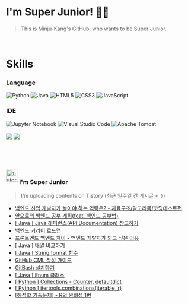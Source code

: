 
# I'm Super Junior! 🐱‍🏍
> This is Minju-Kang's GitHub, who wants to be Super Junior.

<br>

<h1>Skills</h1>
<h3>Language</h3>
<div sytle="display:inline;">
<img alt="Python" src="https://img.shields.io/badge/Python-3776AB?style=flat-square&logo=Python&logoColor=white"/>
<img alt="Java" src="https://img.shields.io/badge/JAVA-007396?style=flat-square&logo=Java&logoColor=white"/>
<img alt="HTML5" src="https://img.shields.io/badge/HTML5-E34F26?style=flat-square&logo=HTML5&logoColor=white"/>
<img alt="CSS3" src="https://img.shields.io/badge/CSS3-1572B6?style=flat-square&logo=CSS3&logoColor=white"/>
<img alt="JavaScript" src="https://img.shields.io/badge/JavaScript-F7DF1E?style=flat-square&logo=JavaScript&logoColor=black"/>
</div>
<h3>IDE</h3>
<div sytle="display:inline;">
<img alt="Jupyter Notebook" src="https://img.shields.io/badge/Jupyter-F37626?style=flat-square&logo=Jupyter&logoColor=white"/>
<img alt="Visual Studio Code" src="https://img.shields.io/badge/Visual Studio Code-007ACC?style=flat-square&logo=Visual Studio Code&logoColor=white"/>
<img alt="Apache Tomcat" src="https://img.shields.io/badge/Apache Tomcat-F8DC75?style=flat-square&logo=Apache Tomcat&logoColor=black"/>
</div>
<br>

<img src="https://github-readme-stats.vercel.app/api/top-langs/?username=minjukang727" >
<img src="https://github-readme-stats.vercel.app/api?username=MinjuKang727&show_icons=true&theme=radical">

<br><br>


<br>

<img src="https://github.com/MinjuKang727/MinjuKang727/assets/108849480/0ac49170-7c8c-4c99-b0e5-86c414fc591c" alt="tistory-icon_IamSuperJunior" width="32px" align="left">

###  I'm Super Junior
  > I'm uploading contents on Tistory  (최근 일주일 간 게시글 `+ 0`) 

- <a href="https://ajtwltsk.tistory.com/18"> 백엔드 신입 개발자가 쌓아야 하는 역량은? - 자료구조/알고리즘/코딩테스트편 </a><br>  
- <a href="https://ajtwltsk.tistory.com/17"> 앞으로의 백엔드 공부 계획(feat. 백엔드 공부법) </a><br>  
- <a href="https://ajtwltsk.tistory.com/16"> [ Java ] Java 래퍼런스(API Documentation) 참고하기 </a><br>  
- <a href="https://ajtwltsk.tistory.com/15"> 백엔드 커리어 로드맵 </a><br>  
- <a href="https://ajtwltsk.tistory.com/14"> 프론트엔드 백엔드 차이 - 백엔드 개발자가 되고 싶은 이유 </a><br>  
- <a href="https://ajtwltsk.tistory.com/13"> [ Java ] 배열 비교하기 </a><br>  
- <a href="https://ajtwltsk.tistory.com/12"> [ Java ] String.format 함수 </a><br>  
- <a href="https://ajtwltsk.tistory.com/11"> GitHub CML 작성 가이드 </a><br>  
- <a href="https://ajtwltsk.tistory.com/10"> GitBash 설치하기 </a><br>  
- <a href="https://ajtwltsk.tistory.com/9"> [ Java ] Enum 클래스 </a><br>  
- <a href="https://ajtwltsk.tistory.com/8"> [ Python ] Collections - Counter, defaultdict </a><br>  
- <a href="https://ajtwltsk.tistory.com/7"> [ Python ] itertools.combinations(iterable, r) </a><br>  
- <a href="https://ajtwltsk.tistory.com/4"> [해석학 기출문제] -  R의 완비성 1번 </a><br>  

